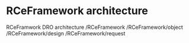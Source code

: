 # RCeFramework architecture
RCeFramwork DRO architecture
/RCeFramework
/RCeFramework/object
/RCeFramework/design
/RCeFramework/request

